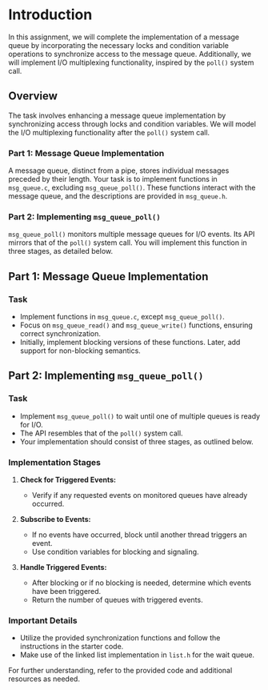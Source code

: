 # Introduction

In this assignment, we will complete the implementation of a message queue by incorporating the necessary locks and condition variable operations to synchronize access to the message queue. Additionally, we will implement I/O multiplexing functionality, inspired by the `poll()` system call.

## Overview

The task involves enhancing a message queue implementation by synchronizing access through locks and condition variables. We will model the I/O multiplexing functionality after the `poll()` system call.

### Part 1: Message Queue Implementation

A message queue, distinct from a pipe, stores individual messages preceded by their length. Your task is to implement functions in `msg_queue.c`, excluding `msg_queue_poll()`. These functions interact with the message queue, and the descriptions are provided in `msg_queue.h`.

### Part 2: Implementing `msg_queue_poll()`

`msg_queue_poll()` monitors multiple message queues for I/O events. Its API mirrors that of the `poll()` system call. You will implement this function in three stages, as detailed below.

## Part 1: Message Queue Implementation

### Task

- Implement functions in `msg_queue.c`, except `msg_queue_poll()`.
- Focus on `msg_queue_read()` and `msg_queue_write()` functions, ensuring correct synchronization.
- Initially, implement blocking versions of these functions. Later, add support for non-blocking semantics.

## Part 2: Implementing `msg_queue_poll()`

### Task

- Implement `msg_queue_poll()` to wait until one of multiple queues is ready for I/O.
- The API resembles that of the `poll()` system call.
- Your implementation should consist of three stages, as outlined below.

### Implementation Stages

1. **Check for Triggered Events:**
   - Verify if any requested events on monitored queues have already occurred.

2. **Subscribe to Events:**
   - If no events have occurred, block until another thread triggers an event.
   - Use condition variables for blocking and signaling.

3. **Handle Triggered Events:**
   - After blocking or if no blocking is needed, determine which events have been triggered.
   - Return the number of queues with triggered events.

### Important Details

- Utilize the provided synchronization functions and follow the instructions in the starter code.
- Make use of the linked list implementation in `list.h` for the wait queue.

For further understanding, refer to the provided code and additional resources as needed.
